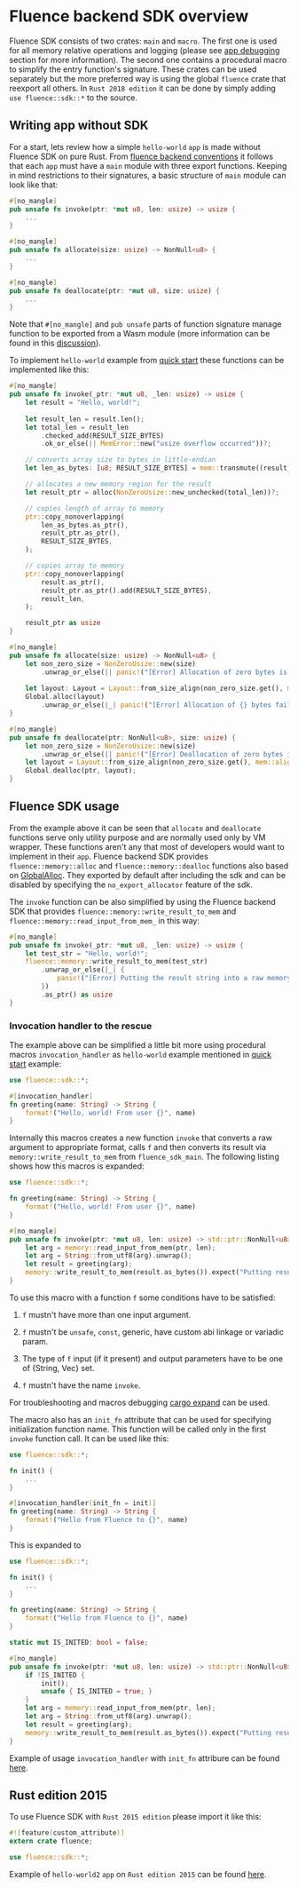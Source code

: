# Fluence backend SDK overview

Fluence SDK consists of two crates: `main` and `macro`. The first one is used for all memory relative operations and logging (please see [app debugging](./app_debugging.md) section for more information). The second one contains a procedural macro to simplify the entry function's signature. These crates can be used separately but the more preferred way is using the global `fluence` crate that reexport all others. In `Rust 2018 edition` it can be done by simply adding `use fluence::sdk::*` to the source.

## Writing app without SDK

For a start, lets review how a simple `hello-world` `app` is made without Fluence SDK on pure Rust. From [fluence backend conventions](app_conventions.md) it follows that each `app` must have a `main` module with three export functions. Keeping in mind restrictions to their signatures, a basic structure of `main` module can look like that:

 ```Rust
 #[no_mangle]
 pub unsafe fn invoke(ptr: *mut u8, len: usize) -> usize {
     ...
 }
 
 #[no_mangle]
 pub unsafe fn allocate(size: usize) -> NonNull<u8> {
     ...
 }
 
 #[no_mangle]
 pub unsafe fn deallocate(ptr: *mut u8, size: usize) {
     ...
 }
 ```

Note that `#[no_mangle]` and `pub unsafe` parts of function signature manage function to be exported from a Wasm module (more information can be found in this [discussion](https://internals.rust-lang.org/t/precise-semantics-of-no-mangle/4098)).
 
To implement `hello-world` example from [quick start](TODO) these functions can be implemented like this:
 
```Rust
#[no_mangle]
pub unsafe fn invoke(_ptr: *mut u8, _len: usize) -> usize {
    let result = "Hello, world!";
    
    let result_len = result.len();
    let total_len = result_len
        .checked_add(RESULT_SIZE_BYTES)
        .ok_or_else(|| MemError::new("usize overflow occurred"))?;

    // converts array size to bytes in little-endian
    let len_as_bytes: [u8; RESULT_SIZE_BYTES] = mem::transmute((result_len as u32).to_le());

    // allocates a new memory region for the result
    let result_ptr = alloc(NonZeroUsize::new_unchecked(total_len))?;

    // copies length of array to memory
    ptr::copy_nonoverlapping(
        len_as_bytes.as_ptr(),
        result_ptr.as_ptr(),
        RESULT_SIZE_BYTES,
    );

    // copies array to memory
    ptr::copy_nonoverlapping(
        result.as_ptr(),
        result_ptr.as_ptr().add(RESULT_SIZE_BYTES),
        result_len,
    );

    result_ptr as usize
}

#[no_mangle]
pub unsafe fn allocate(size: usize) -> NonNull<u8> {
    let non_zero_size = NonZeroUsize::new(size)
        .unwrap_or_else(|| panic!("[Error] Allocation of zero bytes is not allowed."));
        
    let layout: Layout = Layout::from_size_align(non_zero_size.get(), mem::align_of::<u8>())?;
    Global.alloc(layout)
        .unwrap_or_else(|_| panic!("[Error] Allocation of {} bytes failed.", size))
}

#[no_mangle]
pub unsafe fn deallocate(ptr: NonNull<u8>, size: usize) {
    let non_zero_size = NonZeroUsize::new(size)
        .unwrap_or_else(|| panic!("[Error] Deallocation of zero bytes is not allowed."));
    let layout = Layout::from_size_align(non_zero_size.get(), mem::align_of::<u8>())?;
    Global.dealloc(ptr, layout);
}
``` 

## Fluence SDK usage

From the example above it can be seen that `allocate` and `deallocate` functions serve only utility purpose and are normally used only by VM wrapper. These functions aren't any that most of developers would want to implement in their `app`. Fluence backend SDK provides `fluence::memory::alloc` and `fluence::memory::dealloc` functions also based on [GlobalAlloc](https://doc.rust-lang.org/beta/std/alloc/trait.GlobalAlloc.html). They exported by default after including the sdk and can be disabled by specifying the `no_export_allocator` feature of the sdk.

The `invoke` function can be also simplified by using the Fluence backend SDK that provides `fluence::memory::write_result_to_mem` and `fluence::memory::read_input_from_mem_` in this way:

```Rust
#[no_mangle]
pub unsafe fn invoke(_ptr: *mut u8, _len: usize) -> usize {
    let test_str = "Hello, world!";
    fluence::memory::write_result_to_mem(test_str)
        .unwrap_or_else(|_| {
            panic!("[Error] Putting the result string into a raw memory was failed")
        })
        .as_ptr() as usize
}
```

### Invocation handler to the rescue

The example above can be simplified a little bit more using procedural macros `invocation_handler` as `hello-world` example mentioned in [quick start](TODO) example:
 
```Rust
use fluence::sdk::*;

#[invocation_handler]
fn greeting(name: String) -> String {
    format!("Hello, world! From user {}", name)
}
```

Internally this macros creates a new function `invoke` that converts a raw argument to appropriate format, calls `f` and then converts its result via `memory::write_result_to_mem` from `fluence_sdk_main`. The following listing shows how this macros is expanded:
 
```Rust
use fluence::sdk::*;

fn greeting(name: String) -> String {
    format!("Hello, world! From user {}", name)
}

#[no_mangle]
pub unsafe fn invoke(ptr: *mut u8, len: usize) -> std::ptr::NonNull<u8> {
    let arg = memory::read_input_from_mem(ptr, len);
    let arg = String::from_utf8(arg).unwrap();
    let result = greeting(arg);
    memory::write_result_to_mem(result.as_bytes()).expect("Putting result string to memory has failed")
}
```

To use this macro with a function `f` some conditions have to be satisfied:

1. `f` mustn't have more than one input argument.

2. `f` mustn't be `unsafe`, `const`, generic, have custom abi linkage or variadic param.

3. The type of `f` input (if it present) and output parameters have to be one of {String, Vec<u8>} set.

4. `f` mustn't have the name `invoke`.

For troubleshooting and macros debugging [cargo expand](https://github.com/dtolnay/cargo-expand) can be used. 

The macro also has an `init_fn` attribute that can be used for specifying initialization function name. This function will be called only in the first `invoke` function call. It can be used like this:

```Rust
use fluence::sdk::*;

fn init() {
    ...
}

#[invocation_handler(init_fn = init)]
fn greeting(name: String) -> String {
    format!("Hello from Fluence to {}", name)
}
```

This is expanded to

```Rust
use fluence::sdk::*;

fn init() { 
    ...
}

fn greeting(name: String) -> String {
    format!("Hello from Fluence to {}", name)
}

static mut IS_INITED: bool = false;

#[no_mangle]
pub unsafe fn invoke(ptr: *mut u8, len: usize) -> std::ptr::NonNull<u8> {
    if !IS_INITED { 
        init();
        unsafe { IS_INITED = true; }
    }
    let arg = memory::read_input_from_mem(ptr, len);
    let arg = String::from_utf8(arg).unwrap();
    let result = greeting(arg);
    memory::write_result_to_mem(result.as_bytes()).expect("Putting result string to memory has failed")
}
```

Example of usage `invocation_handler` with `init_fn` attribure can be found [here](https://github.com/fluencelabs/fluence/tree/master/vm/examples/hello-world2/app-2018).

## Rust edition 2015

To use Fluence SDK with `Rust 2015 edition` please import it like this: 

```Rust
#![feature(custom_attribute)]
extern crate fluence;

use fluence::sdk::*;
```

Example of `hello-world2` `app` on `Rust edition 2015` can be found [here](https://github.com/fluencelabs/fluence/tree/master/vm/examples/hello-world2/app-2015).
